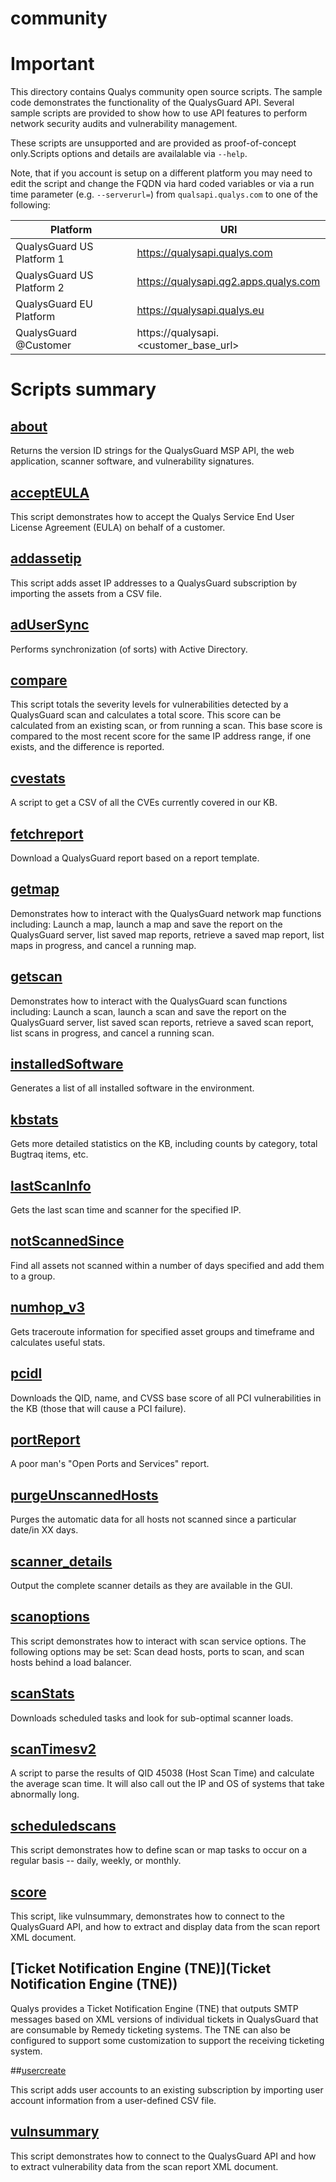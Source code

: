 community
=========

# Important

This directory contains Qualys community open source scripts. The sample code demonstrates the functionality of the QualysGuard API. Several sample scripts are provided to show how to use API features to perform network security audits and vulnerability management.

These scripts are unsupported and are provided as proof-of-concept only.Scripts options and details are availalable via `--help`.

Note, that if you account is setup on a different platform you may need to edit the script and change the FQDN via hard coded variables or via a run time parameter (e.g. `--serverurl=`) from `qualsapi.qualys.com` to one of the following:

Platform                  | URI
------------------------- | -------------------------------------
QualysGuard US Platform 1 | https://qualysapi.qualys.com
QualysGuard US Platform 2 | https://qualysapi.qg2.apps.qualys.com
QualysGuard EU Platform   | https://qualysapi.qualys.eu
QualysGuard @Customer     | https://qualysapi.<customer_base_url>

# Scripts summary

## [about](about)

Returns the version ID strings for the QualysGuard MSP API, the web application, scanner software, and vulnerability signatures.

## [acceptEULA](acceptEULA)

This script demonstrates how to accept the Qualys Service End User License Agreement (EULA) on behalf of a customer.

## [addassetip](addassetip)

This script adds asset IP addresses to a QualysGuard subscription by  importing the assets from a CSV file. 

## [adUserSync](adUserSync)

Performs synchronization (of sorts) with Active Directory.

## [compare](compare)

This script totals the severity levels for vulnerabilities detected by a QualysGuard scan and calculates a total score. This score can be calculated from an existing scan, or from running a scan. This base score is compared to the most recent score for the same IP address range, if one exists, and the difference is reported.

## [cvestats](cvestats)

A script to get a CSV of all the CVEs currently covered in our KB.

## [fetchreport](fetchreport)

Download a QualysGuard report based on a report template.

## [getmap](getmap)

Demonstrates how to interact with the QualysGuard network map functions including: Launch a map, launch a map and save the report on the QualysGuard server, list saved map reports, retrieve a saved map report, list maps in progress, and cancel a running map.

## [getscan](getscan)

Demonstrates how to interact with the QualysGuard scan functions including: Launch a scan, launch a scan and save the report on the QualysGuard server, list saved scan reports, retrieve a saved scan report, list scans in progress, and cancel a running scan. 

## [installedSoftware](installedSoftware)

Generates a list of all installed software in the environment.

## [kbstats](kbstats)

Gets more detailed statistics on the KB, including counts by category, total Bugtraq items, etc.

## [lastScanInfo](lastScanInfo)

Gets the last scan time and scanner for the specified IP.

## [notScannedSince](notScannedSince)

Find all assets not scanned within a number of days specified and add them to a group.

## [numhop_v3](numhop_v3)

Gets traceroute information for specified asset groups and timeframe and calculates useful stats.

## [pcidl](pcidl)

Downloads the QID, name, and CVSS base score of all PCI vulnerabilities in the KB (those that will cause a PCI failure).

## [portReport](portReport)

A poor man's "Open Ports and Services" report.

## [purgeUnscannedHosts](purgeUnscannedHosts)
Purges the automatic data for all hosts not scanned since a particular date/in XX days.

## [scanner_details](scanner_details)

Output the complete scanner details as they are available in the GUI.

## [scanoptions](scanoptions)

This script demonstrates how to interact with scan service options. The following options may be set: Scan dead hosts, ports to scan, and scan hosts behind a load balancer. 

## [scanStats](scanStats)

Downloads scheduled tasks and look for sub-optimal scanner loads.

## [scanTimesv2](scanTimesv2)

A script to parse the results of QID 45038 (Host Scan Time) and calculate the average scan time. It will also call out the IP and OS of systems that take abnormally long.

## [scheduledscans](scheduledscans)

This script demonstrates how to define scan or map tasks to occur on a regular basis -- daily, weekly, or monthly. 

## [score](score)

This script, like vulnsummary, demonstrates how to connect to the QualysGuard API, and how to extract and display data from the scan report XML document.

## [Ticket Notification Engine (TNE)](Ticket Notification Engine (TNE))

Qualys provides a Ticket Notification Engine (TNE) that outputs SMTP messages based on XML versions of individual tickets in QualysGuard that are consumable by Remedy ticketing systems. The TNE can also be configured to support some customization to support the receiving ticketing system.

##[usercreate](usercreate)

This script adds user accounts to an existing subscription by importing user account information from a user-defined CSV file.

## [vulnsummary](vulnsummary)

This script demonstrates how to connect to the QualysGuard API and how to extract vulnerability data from the scan report XML document.
